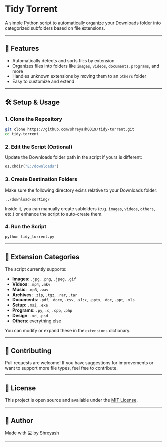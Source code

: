 # Tidy Torrent

A simple Python script to automatically organize your Downloads folder into categorized subfolders based on file extensions.

---

## 📁 Features
- Automatically detects and sorts files by extension
- Organizes files into folders like `images`, `videos`, `documents`, `programs`, and more
- Handles unknown extensions by moving them to an `others` folder
- Easy to customize and extend

---

## 🛠️ Setup & Usage

### 1. Clone the Repository
```bash
git clone https://github.com/shreyash0019/tidy-torrent.git
cd tidy-torrent
```

### 2. Edit the Script (Optional)
Update the Downloads folder path in the script if yours is different:
```python
os.chdir("E:/downloads")
```

### 3. Create Destination Folders
Make sure the following directory exists relative to your Downloads folder:
```
../download-sorting/
```
Inside it, you can manually create subfolders (e.g. `images`, `videos`, `others`, etc.) or enhance the script to auto-create them.

### 4. Run the Script
```bash
python tidy_torrent.py
```

---

## 🧩 Extension Categories
The script currently supports:
- **Images**: `.jpg`, `.png`, `.jpeg`, `.gif`
- **Videos**: `.mp4`, `.mkv`
- **Music**: `.mp3`, `.wav`
- **Archives**: `.zip`, `.tgz`, `.rar`, `.tar`
- **Documents**: `.pdf`, `.docx`, `.csv`, `.xlsx`, `.pptx`, `.doc`, `.ppt`, `.xls`
- **Setup**: `.msi`, `.exe`
- **Programs**: `.py`, `.c`, `.cpp`, `.php`
- **Design**: `.xd`, `.psd`
- **Others**: everything else

You can modify or expand these in the `extensions` dictionary.

---

## 🤝 Contributing
Pull requests are welcome! If you have suggestions for improvements or want to support more file types, feel free to contribute.

---

## 📜 License
This project is open source and available under the [MIT License](LICENSE).

---

## 🙌 Author
Made with 💻 by [Shreyash](https://github.com/shreyash0019)

---

